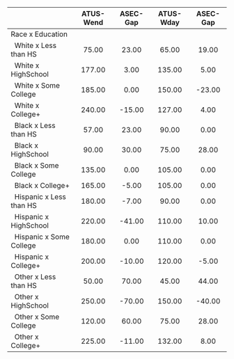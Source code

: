
|                      |    ATUS-Wend |     ASEC-Gap |    ATUS-Wday |     ASEC-Gap |
| -------------------- | :----------: | :----------: | :----------: | :----------: |
| Race x Education     |              |              |              |              |
| &nbsp;&nbsp;White x Less than HS |        75.00 |        23.00 |        65.00 |        19.00 |
| &nbsp;&nbsp;White x HighSchool |       177.00 |         3.00 |       135.00 |         5.00 |
| &nbsp;&nbsp;White x Some College |       185.00 |         0.00 |       150.00 |       -23.00 |
| &nbsp;&nbsp;White x College+ |       240.00 |       -15.00 |       127.00 |         4.00 |
| &nbsp;&nbsp;Black x Less than HS |        57.00 |        23.00 |        90.00 |         0.00 |
| &nbsp;&nbsp;Black x HighSchool |        90.00 |        30.00 |        75.00 |        28.00 |
| &nbsp;&nbsp;Black x Some College |       135.00 |         0.00 |       105.00 |         0.00 |
| &nbsp;&nbsp;Black x College+ |       165.00 |        -5.00 |       105.00 |         0.00 |
| &nbsp;&nbsp;Hispanic x Less than HS |       180.00 |        -7.00 |        90.00 |         0.00 |
| &nbsp;&nbsp;Hispanic x HighSchool |       220.00 |       -41.00 |       110.00 |        10.00 |
| &nbsp;&nbsp;Hispanic x Some College |       180.00 |         0.00 |       110.00 |         0.00 |
| &nbsp;&nbsp;Hispanic x College+ |       200.00 |       -10.00 |       120.00 |        -5.00 |
| &nbsp;&nbsp;Other x Less than HS |        50.00 |        70.00 |        45.00 |        44.00 |
| &nbsp;&nbsp;Other x HighSchool |       250.00 |       -70.00 |       150.00 |       -40.00 |
| &nbsp;&nbsp;Other x Some College |       120.00 |        60.00 |        75.00 |        28.00 |
| &nbsp;&nbsp;Other x College+ |       225.00 |       -11.00 |       132.00 |         8.00 |

